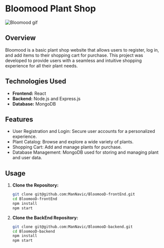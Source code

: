 # Bloomood Plant Shop

![Bloomood gif](assets/images/gif.gif)

## Overview

Bloomood is a basic plant shop website that allows users to register, log in, and add items to their shopping cart for purchase. This project was developed to provide users with a seamless and intuitive shopping experience for all their plant needs.

## Technologies Used

- **Frontend:** React
- **Backend:** Node.js and Express.js
- **Database:** MongoDB

## Features

- User Registration and Login: Secure user accounts for a personalized experience.
- Plant Catalog: Browse and explore a wide variety of plants.
- Shopping Cart: Add and manage plants for purchase.
- Database Management: MongoDB used for storing and managing plant and user data.

## Usage

1. **Clone the Repository:**
   ```bash
   git clone git@github.com:ManNavic/BloomooD-frontEnd.git
   cd BloomooD-frontEnd
   npm install
   npm start

2. **Clone the BackEnd Repository:**
   ```bash
   git clone git@github.com:ManNavic/BloomooD-backend.git
   cd BloomooD-backend
   npm install
   npm start
